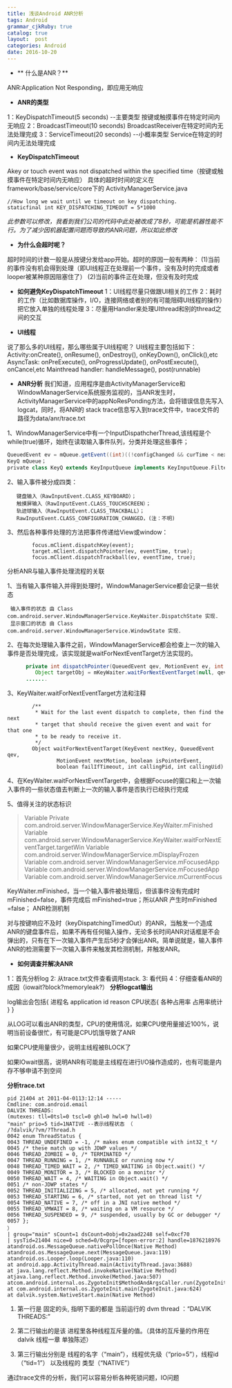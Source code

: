 ```yaml
---
title: 浅谈Android ANR分析
tags: Android
grammar_cjkRuby: true
catalog: true
layout:  post
categories: Android
date: 2016-10-20
---
```


 -  ** 什么是ANR？**

ANR:Application Not Responding，即应用无响应

 - **ANR的类型**

1：KeyDispatchTimeout(5 seconds) --主要类型  按键或触摸事件在特定时间内无响应
2：BroadcastTimeout(10 seconds)   BroadcastReceiver在特定时间内无法处理完成
3：ServiceTimeout(20 seconds) --小概率类型   Service在特定的时间内无法处理完成

 - **KeyDispatchTimeout**

Akey or touch event was not dispatched within the specified time（按键或触摸事件在特定时间内无响应）
具体的超时时间的定义在framework/base/service/core下的
ActivityManagerService.java

``` livecodeserver
//How long we wait until we timeout on key dispatching.
staticfinal int KEY_DISPATCHING_TIMEOUT = 5*1000
```


*此参数可以修改，我看到我们公司的代码中此处被改成了8秒，可能是机器性能不行。为了减少因机器配置问题而导致的ANR问题，所以如此修改*

 - **为什么会超时呢？**

超时时间的计数一般是从按键分发给app开始。超时的原因一般有两种：
(1)当前的事件没有机会得到处理（即UI线程正在处理前一个事件，没有及时的完成或者looper被某种原因阻塞住了）
(2)当前的事件正在处理，但没有及时完成

 -  **如何避免KeyDispatchTimeout**
1：UI线程尽量只做跟UI相关的工作
2：耗时的工作（比如数据库操作，I/O，连接网络或者别的有可能阻碍UI线程的操作）把它放入单独的线程处理
3：尽量用Handler来处理UIthread和别的thread之间的交互

 - **UI线程**

说了那么多的UI线程，那么哪些属于UI线程呢？
UI线程主要包括如下：
Activity:onCreate(), onResume(), onDestroy(), onKeyDown(), onClick(),etc
AsyncTask: onPreExecute(), onProgressUpdate(), onPostExecute(), onCancel,etc
Mainthread handler: handleMessage(), post(runnable)

 - **ANR分析**
 我们知道，应用程序是由ActivityManagerService和WindowManagerService系统服务监视的，当ANR发生时，ActivityManagerService中的appNoResPonding方法，会将错误信息先写入logcat，同时，将ANR的 stack trace信息写入到trace文件中，trace文件的路径为data/anr/trace.txt
 

1、WindowManagerService中有一个InputDispathcherThread,该线程是个while(true)循环，始终在读取输入事件队列，分类并处理这些事件；

``` groovy
QueuedEvent ev = mQueue.getEvent((int)((!configChanged && curTime < nextKeyTime) ? (nextKeyTime-curTime) : 0));
KeyQ mQueue；
private class KeyQ extends KeyInputQueue implements KeyInputQueue.FilterCallback
```


2、输入事件被分成四类：

       键盘输入（RawInputEvent.CLASS_KEYBOARD）；
       触摸屏输入（RawInputEvent.CLASS_TOUCHSCREEN）；
       轨迹球输入（RawInputEvent.CLASS_TRACKBALL）；
       RawInputEvent.CLASS_CONFIGURATION_CHANGED，(注：不明)
3、然后各种事件处理的方法把事件传递给View或window：

            focus.mClient.dispatchKey(event);
            target.mClient.dispatchPointer(ev, eventTime, true);
            focus.mClient.dispatchTrackball(ev, eventTime, true);

分析ANR与输入事件处理流程的关联

1、当有输入事件输入并得到处理时，WindowManagerService都会记录一些状态

     输入事件的状态 由 Class com.android.server.WindowManagerService.KeyWaiter.DispatchState 实现.
     显示窗口的状态 由 Class com.android.server.WindowManagerService.WindowState 实现.
2、在每次处理输入事件之前，WindowManagerService都会检查上一次的输入事件是否处理完成，该实现就是waitForNextEventTarget方法实现的。

``` java
      private int dispatchPointer(QueuedEvent qev, MotionEvent ev, int pid, int uid) {
         Object targetObj = mKeyWaiter.waitForNextEventTarget(null, qev, ev, true, false, pid, uid);
      .......
```


3、KeyWaiter.waitForNextEventTarget方法和注释

``` applescript
        /**
         * Wait for the last event dispatch to complete, then find the next
         * target that should receive the given event and wait for that one
         * to be ready to receive it.
         */
        Object waitForNextEventTarget(KeyEvent nextKey, QueuedEvent qev,
                MotionEvent nextMotion, boolean isPointerEvent,
                boolean failIfTimeout, int callingPid, int callingUid)
```


4、在KeyWaiter.waitForNextEventTarget中，会根据Focuse的窗口和上一次输入事件的一些状态值去判断上一次的输入事件是否执行已经执行完成

5、值得关注的状态标识

>   Variable Private
> com.android.server.WindowManagerService.KeyWaiter.mFinished   Variable
> com.android.server.WindowManagerService.KeyWaiter.waitForNextEventTarget.targetWin
> Variable com.android.server.WindowManagerService.mDisplayFrozen  
> Variable com.android.server.WindowManagerService.mFocusedApp  
> Variable com.android.server.WindowManagerService.mFocusedApp  
> Variable com.android.server.WindowManagerService.mCurrentFocus

  
  KeyWaiter.mFinished，当一个输入事件被处理后，但该事件没有完成时 mFinished=false，事件完成后 mFinished=true；所以ANR 产生时mFinished =false；
ANR检测机制

对与按键响应不及时（keyDispatchingTimedOut）的ANR，当触发一个造成ANR的键盘事件后，如果不再有任何输入操作，无论多长时间ANR对话框是不会弹出的，只有在下一次输入事件产生后5秒才会弹出ANR。简单说就是，输入事件ANR的检测需要下一次输入事件来触发其检测机制，并触发ANR。
 

 - **如何调查并解决ANR**

1：首先分析log
2: 从trace.txt文件查看调用stack.
3: 看代码
4：仔细查看ANR的成因（iowait?block?memoryleak?）
 **分析logcat输出**
 
 log输出会包括{
 	  进程名
      application id
      reason
      CPU状态{
      						各种占用率
                            占用率统计
      				 }
 }
 
从LOG可以看出ANR的类型，CPU的使用情况，如果CPU使用量接近100%，说明当前设备很忙，有可能是CPU饥饿导致了ANR

如果CPU使用量很少，说明主线程被BLOCK了

如果IOwait很高，说明ANR有可能是主线程在进行I/O操作造成的，也有可能是内存不够申请不到空间


 **分析trace.txt**
 
 

``` stylus
pid 21404 at 2011-04-0113:12:14 -----
Cmdline: com.android.email
DALVIK THREADS:
(mutexes: tll=0tsl=0 tscl=0 ghl=0 hwl=0 hwll=0)
"main" prio=5 tid=1NATIVE --表示线程状态 （
/?dalvik/?vm/?Thread.h
0042 enum ThreadStatus {
0043 THREAD_UNDEFINED = -1, /* makes enum compatible with int32_t */
0045 /* these match up with JDWP values */
0046 THREAD_ZOMBIE = 0, /* TERMINATED */
0047 THREAD_RUNNING = 1, /* RUNNABLE or running now */
0048 THREAD_TIMED_WAIT = 2, /* TIMED_WAITING in Object.wait() */
0049 THREAD_MONITOR = 3, /* BLOCKED on a monitor */
0050 THREAD_WAIT = 4, /* WAITING in Object.wait() */
0051 /* non-JDWP states */
0052 THREAD_INITIALIZING = 5, /* allocated, not yet running */
0053 THREAD_STARTING = 6, /* started, not yet on thread list */
0054 THREAD_NATIVE = 7, /* off in a JNI native method */
0055 THREAD_VMWAIT = 8, /* waiting on a VM resource */
0056 THREAD_SUSPENDED = 9, /* suspended, usually by GC or debugger */
0057 };
）
| group="main" sCount=1 dsCount=0obj=0x2aad2248 self=0xcf70
| sysTid=21404 nice=0 sched=0/0cgrp=[fopen-error:2] handle=1876218976
atandroid.os.MessageQueue.nativePollOnce(Native Method)
atandroid.os.MessageQueue.next(MessageQueue.java:119)
atandroid.os.Looper.loop(Looper.java:110)
at android.app.ActivityThread.main(ActivityThread.java:3688)
at java.lang.reflect.Method.invokeNative(Native Method)
atjava.lang.reflect.Method.invoke(Method.java:507)
atcom.android.internal.os.ZygoteInit$MethodAndArgsCaller.run(ZygoteInit.java:866)
at com.android.internal.os.ZygoteInit.main(ZygoteInit.java:624)
at dalvik.system.NativeStart.main(Native Method)

```

1. 第一行是 固定的头, 指明下面的都是 当前运行的 dvm thread ：“DALVIK THREADS:”

2. 第二行输出的是该 进程里各种线程互斥量的值。（具体的互斥量的作用在 dalvik 线程一章 单独陈述）

3. 第三行输出分别是 线程的名字（“main”），线程优先级（“prio=5”），线程id（“tid=1”） 以及线程的 类型（“NATIVE”）


通过trace文件的分析，我们可以容易分析各种死锁问题，IO问题

